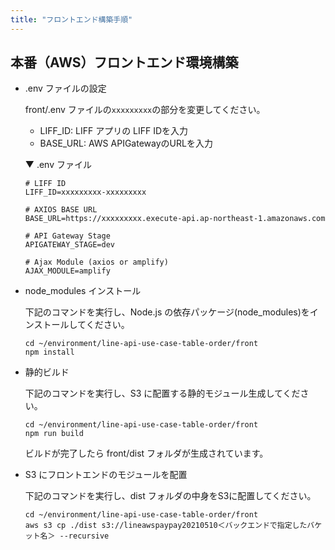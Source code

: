 ```yaml
---
title: "フロントエンド構築手順"
---
```


## 本番（AWS）フロントエンド環境構築
- .env ファイルの設定

    front/.env ファイルの`xxxxxxxxx`の部分を変更してください。
    - LIFF_ID: LIFF アプリの LIFF IDを入力
    - BASE_URL: AWS APIGatewayのURLを入力

    ▼ .env ファイル
    ```` 
    # LIFF ID
    LIFF_ID=xxxxxxxxx-xxxxxxxxx

    # AXIOS BASE URL
    BASE_URL=https://xxxxxxxxx.execute-api.ap-northeast-1.amazonaws.com

    # API Gateway Stage
    APIGATEWAY_STAGE=dev

    # Ajax Module (axios or amplify)
    AJAX_MODULE=amplify
    ````

- node_modules インストール

    下記のコマンドを実行し、Node.js の依存パッケージ(node_modules)をインストールしてください。
    ```
    cd ~/environment/line-api-use-case-table-order/front
    npm install
    ``` 

- 静的ビルド

    下記のコマンドを実行し、S3 に配置する静的モジュール生成してください。
    ```
    cd ~/environment/line-api-use-case-table-order/front
    npm run build
    ```
    ビルドが完了したら front/dist フォルダが生成されています。 

- S3 にフロントエンドのモジュールを配置

    下記のコマンドを実行し、dist フォルダの中身をS3に配置してください。
    ```
    cd ~/environment/line-api-use-case-table-order/front
    aws s3 cp ./dist s3://lineawspaypay20210510＜バックエンドで指定したバケット名＞ --recursive
    ```

